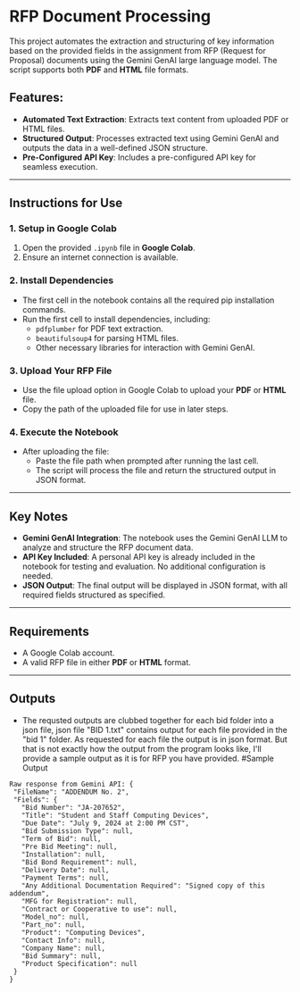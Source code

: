 # RFP Document Processing 

This project automates the extraction and structuring of key information based on the provided fields in the assignment from RFP (Request for Proposal) documents using the Gemini GenAI large language model. The script supports both **PDF** and **HTML** file formats.

## Features:
- **Automated Text Extraction**: Extracts text content from uploaded PDF or HTML files.
- **Structured Output**: Processes extracted text using Gemini GenAI and outputs the data in a well-defined JSON structure.
- **Pre-Configured API Key**: Includes a pre-configured API key for seamless execution.

---

## Instructions for Use

### 1. Setup in Google Colab
1. Open the provided `.ipynb` file in **Google Colab**.
2. Ensure an internet connection is available.

### 2. Install Dependencies
- The first cell in the notebook contains all the required pip installation commands.
- Run the first cell to install dependencies, including:
  - `pdfplumber` for PDF text extraction.
  - `beautifulsoup4` for parsing HTML files.
  - Other necessary libraries for interaction with Gemini GenAI.

### 3. Upload Your RFP File
- Use the file upload option in Google Colab to upload your **PDF** or **HTML** file.
- Copy the path of the uploaded file for use in later steps.

### 4. Execute the Notebook
- After uploading the file:
  - Paste the file path when prompted after running the last cell.
  - The script will process the file and return the structured output in JSON format.

---

## Key Notes
- **Gemini GenAI Integration**: The notebook uses the Gemini GenAI LLM to analyze and structure the RFP document data.
- **API Key Included**: A personal API key is already included in the notebook for testing and evaluation. No additional configuration is needed.
- **JSON Output**: The final output will be displayed in JSON format, with all required fields structured as specified.

---

## Requirements
- A Google Colab account.
- A valid RFP file in either **PDF** or **HTML** format.

---
## Outputs
- The requsted outputs are clubbed together for each bid folder into a json file, json file "BID 1.txt" contains output for each file provided in the "bid 1" folder. As requested for each file the output is in json format. But that is not exactly how the output from the program looks like, I'll provide a sample output as it is for RFP you have provided.
  #Sample Output
 ```Enter the path to the RFP file (PDF or HTML): /Addendum 2 RFP JA-207652 Student and Staff Computing Devices.pdf
Raw response from Gemini API: {
  "FileName": "ADDENDUM No. 2",
  "Fields": {
    "Bid Number": "JA-207652",
    "Title": "Student and Staff Computing Devices",
    "Due Date": "July 9, 2024 at 2:00 PM CST",
    "Bid Submission Type": null,
    "Term of Bid": null,
    "Pre Bid Meeting": null,
    "Installation": null,
    "Bid Bond Requirement": null,
    "Delivery Date": null,
    "Payment Terms": null,
    "Any Additional Documentation Required": "Signed copy of this addendum",
    "MFG for Registration": null,
    "Contract or Cooperative to use": null,
    "Model_no": null,
    "Part_no": null,
    "Product": "Computing Devices",
    "Contact Info": null,
    "Company Name": null,
    "Bid Summary": null,
    "Product Specification": null
  }
}
```
